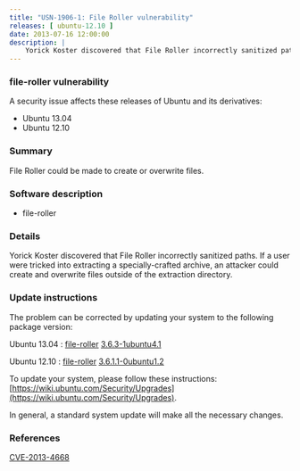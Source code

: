 ```yaml
---
title: "USN-1906-1: File Roller vulnerability"
releases: [ ubuntu-12.10 ]
date: 2013-07-16 12:00:00
description: |
    Yorick Koster discovered that File Roller incorrectly sanitized paths. If a user were tricked into extracting a specially-crafted archive, an attacker could create and overwrite files outside of the extraction directory. 
--- 
```

 
### file-roller vulnerability

A security issue affects these releases of Ubuntu and its derivatives:

* Ubuntu 13.04
* Ubuntu 12.10

### Summary

File Roller could be made to create or overwrite files. 

### Software description

* file-roller 

### Details

Yorick Koster discovered that File Roller incorrectly sanitized paths. If a user were tricked into extracting a specially-crafted archive, an attacker could create and overwrite files outside of the extraction directory. 

### Update instructions

The problem can be corrected by updating your system to the following package version:

Ubuntu 13.04
 : [file-roller](https://launchpad.net/ubuntu/+source/file-roller) <span> [3.6.3-1ubuntu4.1](https://launchpad.net/ubuntu/+source/file-roller/3.6.3-1ubuntu4.1) </span> 

Ubuntu 12.10
 : [file-roller](https://launchpad.net/ubuntu/+source/file-roller) <span> [3.6.1.1-0ubuntu1.2](https://launchpad.net/ubuntu/+source/file-roller/3.6.1.1-0ubuntu1.2) </span> 

To update your system, please follow these instructions: [https://wiki.ubuntu.com/Security/Upgrades](https://wiki.ubuntu.com/Security/Upgrades).

In general, a standard system update will make all the necessary changes. 

### References

 [CVE-2013-4668](http://people.ubuntu.com/~ubuntu-security/cve/CVE-2013-4668)
 
